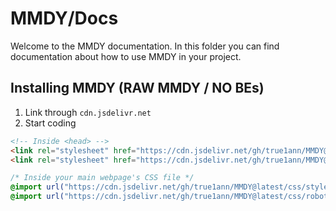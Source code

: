 # MMDY/Docs

Welcome to the MMDY documentation. In this folder you can find documentation about how to use MMDY in your project.

## Installing MMDY (RAW MMDY / NO BEs)

1. Link through `cdn.jsdelivr.net`
2. Start coding

```html
<!-- Inside <head> -->
<link rel="stylesheet" href="https://cdn.jsdelivr.net/gh/true1ann/MMDY@latest/css/styles.css">
<link rel="stylesheet" href="https://cdn.jsdelivr.net/gh/true1ann/MMDY@latest/css/roboto.css"> <!-- Optional -->
```

```css
/* Inside your main webpage's CSS file */
@import url("https://cdn.jsdelivr.net/gh/true1ann/MMDY@latest/css/styles.css");
@import url("https://cdn.jsdelivr.net/gh/true1ann/MMDY@latest/css/roboto.css"); /* Optional */
```

